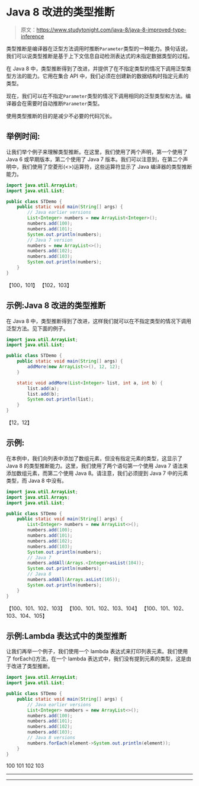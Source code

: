 # Java 8 改进的类型推断

> 原文：<https://www.studytonight.com/java-8/java-8-improved-type-inference>

类型推断是编译器在泛型方法调用时推断`Parameter`类型的一种能力。换句话说，我们可以说类型推断是基于上下文信息自动检测表达式的未指定数据类型的过程。

在 Java 8 中，类型推断得到了改进，并提供了在不指定类型的情况下调用泛型类型方法的能力。它用在集合 API 中，我们必须在创建新的数据结构时指定元素的类型。

现在，我们可以在不指定`Parameter`类型的情况下调用相同的泛型类型和方法。编译器会在需要时自动推断`Parameter`类型。

使用类型推断的目的是减少不必要的代码冗长。

## 举例时间:

让我们举个例子来理解类型推断。在这里，我们使用了两个声明，第一个使用了 Java 6 或早期版本，第二个使用了 Java 7 版本。我们可以注意到，在第二个声明中，我们使用了空菱形(<>)运算符，这些运算符显示了 Java 编译器的类型推断能力。

```java
import java.util.ArrayList;
import java.util.List;

public class STDemo {
	public static void main(String[] args) {
		// Java earlier versions
		List<Integer> numbers = new ArrayList<Integer>();
		numbers.add(100);
		numbers.add(101);
		System.out.println(numbers);
		// Java 7 version
		numbers = new ArrayList<>();
		numbers.add(102);
		numbers.add(103);
		System.out.println(numbers);
	}
}
```

【100，101】
【102，103】

## 示例:Java 8 改进的类型推断

在 Java 8 中，类型推断得到了改进，这样我们就可以在不指定类型的情况下调用泛型方法。见下面的例子。

```java
import java.util.ArrayList;
import java.util.List;

public class STDemo {
	public static void main(String[] args) {
		addMore(new ArrayList<>(), 12, 12);
	}

	static void addMore(List<Integer> list, int a, int b) {
		list.add(a);
		list.add(b);
		System.out.println(list);
	}
}
```

【12，12】

## 示例:

在本例中，我们向列表中添加了数组元素，但没有指定元素的类型，这显示了 Java 8 的类型推断能力。这里，我们使用了两个语句第一个使用 Java 7 语法来添加数组元素，而第二个使用 Java 8。请注意，我们必须提到 Java 7 中的元素类型，而 Java 8 中没有。

```java
import java.util.ArrayList;
import java.util.Arrays;
import java.util.List;

public class STDemo {
	public static void main(String[] args) {
		List<Integer> numbers = new ArrayList<>();
		numbers.add(100);
		numbers.add(101);
		numbers.add(102);
		numbers.add(103);
		System.out.println(numbers);
		// Java 7
		numbers.addAll(Arrays.<Integer>asList(104));
		System.out.println(numbers);
		// Java 8
		numbers.addAll(Arrays.asList(105));
		System.out.println(numbers);
	}
}
```

【100、101、102、103】
【100、101、102、103、104】
【100、101、102、103、104、105】

## 示例:Lambda 表达式中的类型推断

让我们再举一个例子，我们使用一个 lambda 表达式来打印列表元素。我们使用了 forEach()方法，在一个 lambda 表达式中，我们没有提到元素的类型，这是由于改进了类型推断。

```java
import java.util.ArrayList;
import java.util.List;

public class STDemo {
	public static void main(String[] args) {
		// Java earlier versions
		List<Integer> numbers = new ArrayList<>();
		numbers.add(100);
		numbers.add(101);
		numbers.add(102);
		numbers.add(103);
		// Java 8 versions
		numbers.forEach(element->System.out.println(element));
	}
}
```

100
101
102
103

* * *

* * *